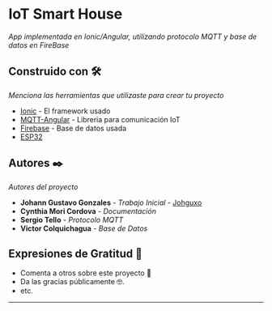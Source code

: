 # IoT Smart House

_App implementada en Ionic/Angular, utilizando protocolo MQTT y base de datos en FireBase_

## Construido con 🛠️

_Menciona las herramientas que utilizaste para crear tu proyecto_

* [Ionic](https://ionicframework.com/) - El framework usado
* [MQTT-Angular](https://www.npmjs.com/package/paho-mqtt/) - Libreria para comunicación IoT
* [Firebase](https://ionicframework.com/docs/native/firebase) - Base de datos usada
* [ESP32](https://github.com/Johguxo/IoTSmartController)
## Autores ✒️

_Autores del proyecto_

* **Johann Gustavo Gonzales** - *Trabajo Inicial* - [Johguxo](https://github.com/Johguxo)
* **Cynthia Mori Cordova** - *Documentación*
* **Sergio Tello** - *Protocolo MQTT*
* **Victor Colquichagua** - *Base de Datos*

## Expresiones de Gratitud 🎁

* Comenta a otros sobre este proyecto 📢
* Da las gracias públicamente 🤓.
* etc.

---
